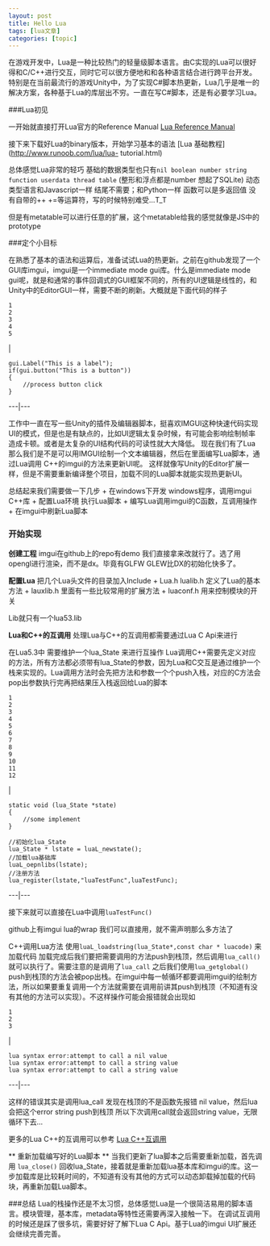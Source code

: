 ```yaml
---
layout: post
title: Hello Lua 
tags: [lua文章]
categories: [topic]
---
```

在游戏开发中，Lua是一种比较热门的轻量级脚本语言。由C实现的Lua可以很好得和C/C++进行交互，同时它可以很方便地和和各种语言结合进行跨平台开发。
特别是在当前最流行的游戏Unity中，为了实现C#脚本热更新，Lua几乎是唯一的解决方案，各种基于Lua的库层出不穷。一直在写C#脚本，还是有必要学习Lua。

###Lua初见

一开始就直接打开Lua官方的Reference Manual [Lua Reference
Manual](http://www.lua.org/manual/5.3/contents.html)

接下来下载好Lua的binary版本，开始学习基本的语法 [Lua 基础教程](http://www.runoob.com/lua/lua-
tutorial.html)

总体感觉Lua非常的轻巧 基础的数据类型也只有`nil boolean number string function userdata thread
table` (整形和浮点都是number 想起了SQLite) 动态类型语言和Javascript一样 结尾不需要；和Python一样 函数可以是多返回值
没有自带的++ +=等运算符，写的时候特别难受...T_T

但是有metatable可以进行任意的扩展，这个metatable给我的感觉就像是JS中的prototype

###定个小目标

在熟悉了基本的语法和运算后，准备试试Lua的热更新。之前在github发现了一个GUI库imgui，imgui是一个immediate mode
gui库。什么是immediate mode
gui呢，就是和通常的事件回调式的GUI框架不同的，所有的UI逻辑是线性的，和Unity中的EditorGUI一样，需要不断的刷新。大概就是下面代码的样子

    
    
    1  
    2  
    3  
    4  
    5  
    

|

    
    
    gui.Label("This is a label");  
    if(gui.button("This is a button"))  
    {  
    	//process button click  
    }  
      
  
---|---  
  
工作中一直在写一些Unity的插件及编辑器脚本，挺喜欢IMGUI这种快速代码实现UI的模式，但是也是有缺点的，比如UI逻辑太复杂时候，有可能会影响绘制帧率造成卡顿。或者是太复杂的UI结构代码的可读性就大大降低。
现在我们有了Lua 那么我们是不是可以用IMGUI绘制一个文本编辑器，然后在里面编写Lua脚本，通过Lua调用 C++的imgui的方法来更新UI呢。
这样就像写Unity的Editor扩展一样，但是不需要重新编译整个项目，加载不同的Lua脚本就能实现热更新UI。

总结起来我们需要做一下几步 + 在windows下开发 windows程序，调用imgui C++库 + 配置Lua环境 执行Lua脚本 +
编写Lua调用imgui的C函数，互调用操作 + 在imgui中刷新Lua脚本

### 开始实现

**创建工程** imgui在github上的repo有demo 我们直接拿来改就行了。选了用opengl进行渲染，而不是dx。毕竟有GLFW
GLEW比DX的初始化快多了。

**配置Lua** 把几个Lua头文件的目录加入Include + Lua.h lualib.h 定义了Lua的基本方法 + lauxlib.h
里面有一些比较常用的扩展方法 + luaconf.h 用来控制模块的开关

Lib就只有一个lua53.lib

**Lua和C++的互调用** 处理Lua与C++的互调用都需要通过Lua C Api来进行

在Lua5.3中 需要维护一个lua_State 来进行互操作
Lua调用C++需要先定义对应的方法，所有方法都必须带有lua_State的参数，因为Lua和C交互是通过维护一个栈来实现的。Lua调用方法时会先把方法和参数一个个push入栈，对应的C方法会pop出参数执行完再把结果压入栈返回给Lua的脚本

    
    
    1  
    2  
    3  
    4  
    5  
    6  
    7  
    8  
    9  
    10  
    11  
    12  
    

|

    
    
      
    static void (lua_State *state)  
    {  
    	//some implement  
    }  
      
    //初始化lua_State  
    lua_State * lstate = luaL_newstate();  
    //加载lua基础库  
    luaL_oepnlibs(lstate);  
    //注册方法  
    lua_register(lstate,"luaTestFunc",luaTestFunc);  
      
  
---|---  
  
接下来就可以直接在Lua中调用`luaTestFunc()`

github上有imgui lua的wrap 我们可以直接用，就不需声明那么多方法了

C++调用Lua方法 使用`luaL_loadstring(lua_State*,const char * luacode)` 来加载代码
加载完成后我们要把需要调用的方法push到栈顶，然后调用`lua_call()` 就可以执行了。需要注意的是调用了`lua_call`
之后我们使用`lua_getglobal()`
push到栈顶的方法会被pop出栈。在imgui中每一帧循环都要调用imgui的绘制方法，所以如果要重复调用一个方法就需要在调用前讲其push到栈顶（不知道有没有其他的方法可以实现）。不这样操作可能会报错就会出现如

    
    
    1  
    2  
    3  
    

|

    
    
    lua syntax error:attempt to call a nil value  
    lua syntax error:attempt to call a string value  
    lua syntax error:attempt to call a string value  
      
  
---|---  
  
这样的错误其实是调用lua_call 发现在栈顶的不是函数先报错 nil value，然后lua会把这个error string push到栈顶
所以下次调用call就会返回string value，无限循环下去...

更多的Lua C++的互调用可以参考 [Lua C++互调用](https://csl.name/post/lua-and-cpp/)

** 重新加载编写好的Lua脚本 ** 当我们更新了lua脚本之后需要重新加载，首先调用 `lua_close()`
回收lua_State，接着就是重新加载lua基本库和imgui的库。这一步加载库是比较耗时间的，不知道有没有其他的方式可以动态卸载掉加载的代码块，再重新加载Lua脚本。

###总结 Lua的栈操作还是不太习惯，总体感觉Lua是一个很简洁易用的脚本语言。模块管理，基本库，metadata等特性还需要再深入接触一下。
在调试互调用的时候还是踩了很多坑，需要好好了解下Lua C Api。基于Lua的imgui UI扩展还会继续完善完善。